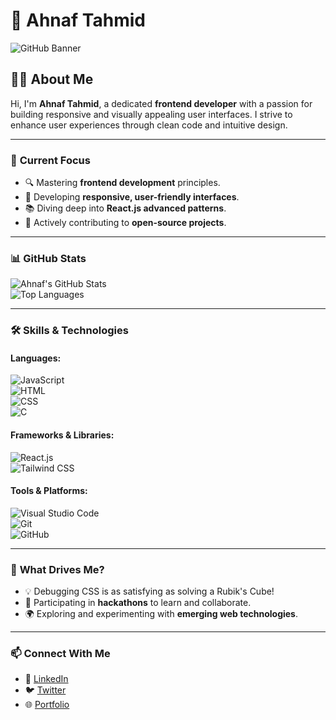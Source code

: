 # 🌟 **Ahnaf Tahmid**  

![GitHub Banner](./image/github-account-banner.png)  

## 👨‍💻 **About Me**  
Hi, I'm **Ahnaf Tahmid**, a dedicated **frontend developer** with a passion for building responsive and visually appealing user interfaces. I strive to enhance user experiences through clean code and intuitive design.  

---

### 🌱 **Current Focus**  
- 🔍 Mastering **frontend development** principles.  
- 🎨 Developing **responsive, user-friendly interfaces**.  
- 📚 Diving deep into **React.js advanced patterns**.  
- 🤝 Actively contributing to **open-source projects**.  

---

### 📊 **GitHub Stats**  

![Ahnaf's GitHub Stats](https://github-readme-stats.vercel.app/api?username=ahnaftahmid&show_icons=true&theme=radical)  
![Top Languages](https://github-readme-stats.vercel.app/api/top-langs/?username=ahnaftahmid&layout=compact&theme=radical)  

---

### 🛠 **Skills & Technologies**  

#### Languages:  
![JavaScript](https://img.shields.io/badge/JavaScript-F7DF1E?style=for-the-badge&logo=javascript&logoColor=black)  
![HTML](https://img.shields.io/badge/HTML5-E34F26?style=for-the-badge&logo=html5&logoColor=white)  
![CSS](https://img.shields.io/badge/CSS3-1572B6?style=for-the-badge&logo=css3&logoColor=white)  
![C](https://img.shields.io/badge/C-A8B9CC?style=for-the-badge&logo=c&logoColor=white)  

#### Frameworks & Libraries:  
![React.js](https://img.shields.io/badge/React-61DAFB?style=for-the-badge&logo=react&logoColor=black)  
![Tailwind CSS](https://img.shields.io/badge/Tailwind_CSS-38B2AC?style=for-the-badge&logo=tailwind-css&logoColor=white)  

#### Tools & Platforms:  
![Visual Studio Code](https://img.shields.io/badge/VS_Code-0078D4?style=for-the-badge&logo=visual-studio-code&logoColor=white)  
![Git](https://img.shields.io/badge/Git-F05032?style=for-the-badge&logo=git&logoColor=white)  
![GitHub](https://img.shields.io/badge/GitHub-181717?style=for-the-badge&logo=github&logoColor=white)  

---

### 🎯 **What Drives Me?**  
- 💡 Debugging CSS is as satisfying as solving a Rubik's Cube!  
- 🚀 Participating in **hackathons** to learn and collaborate.  
- 🌍 Exploring and experimenting with **emerging web technologies**.  

---

### 📫 **Connect With Me**  
- 💼 [LinkedIn](https://linkedin.com/in/ahnaftahmid)  
- 🐦 [Twitter](https://twitter.com/ahnaftahmid)  
- 🌐 [Portfolio](https://ahnaftahmid.dev)  
